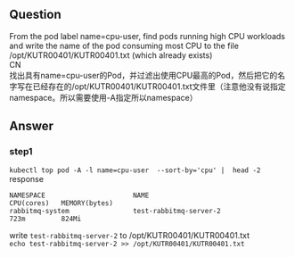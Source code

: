 ## Question
From the pod label name=cpu-user, find pods running high CPU workloads and write the name of the pod consuming most CPU to the file /opt/KUTR00401/KUTR00401.txt (which already exists)  
CN  
找出具有name=cpu-user的Pod，并过滤出使用CPU最高的Pod，然后把它的名字写在已经存在的/opt/KUTR00401/KUTR00401.txt文件里（注意他没有说指定namespace。所以需要使用-A指定所以namespace）
## Answer
### step1
`kubectl top pod -A -l name=cpu-user  --sort-by='cpu' |  head -2`
response
```text
NAMESPACE                      NAME                                                CPU(cores)   MEMORY(bytes)   
rabbitmq-system                test-rabbitmq-server-2                              723m         824Mi    
```
write `test-rabbitmq-server-2` to /opt/KUTR00401/KUTR00401.txt   
`echo test-rabbitmq-server-2 >> /opt/KUTR00401/KUTR00401.txt`